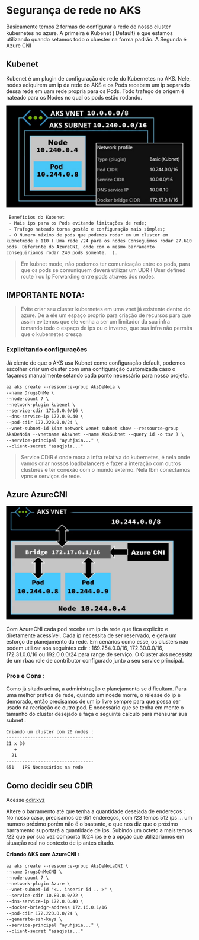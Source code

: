 # Segurança de rede no AKS

Basicamente temos 2 formas de configurar a rede de nosso cluster kubernetes no azure. A primeira é Kubenet ( Default) e que estamos utilizando quando setamos todo o cluester na forma padrão. A Segunda é Azure CNI

## Kubenet

Kubenet é um plugin de configuração de rede do Kubernetes no AKS. Nele, nodes adiquirem um ip da rede do AKS e os Pods recebem um ip separado dessa rede em uam rede propria para os Pods. Todo trafego de origem é nateado para os Nodes no qual os pods estão rodando.

![Kubenet](https://github.com/rosthansilva/HowToAKS/blob/master/img/AKS-Kubenet.png)

```
 Beneficios do Kubenet
 - Mais ips para os Pods evitando limitações de rede;
 - Trafego nateado torna gestão e configuração mais simples;
 - O Numero máximo de pods que podemos rodar em um cluster em kubnetmode é 110 ( Uma rede /24 para os nodes Conseguimos rodar 27.610 pods. Diferente do AzureCNI, onde com o mesmo barramento conseguiriamos rodar 240 pods somente.  ).

```

> Em kubnet mode, não podemos ter comunicação entre os pods, para que os pods se comuniquem deverá utilizar um UDR ( User defined route ) ou Ip Forwarding entre pods através dos nodes.

## IMPORTANTE NOTA:

> Evite criar seu cluster kubernetes em uma vnet já existente dentro do azure. De a ele um espaço proprio para criação de recursos para que assim evitemos que ele venha a ser um limitador da sua infra tomando todo o espaço de ips ou o inverso, que sua infra não permita que o kubernetes cresça


### Explicitando configurações

Já ciente de que o AKS usa Kubnet como configuração default, podemos escolher criar um cluster com uma configuração customizada caso o façamos manualmente setando cada ponto necessário para nosso projeto.

```
az aks create --ressource-group AksDeNoia \
--name DrugsOnMe \
--node-count 7 \
--network-plugin kubenet \
--service-cdir 172.0.0.0/16 \
--dns-service-ip 172.0.0.40 \
--pod-cdir 172.220.0.0/24 \
--vnet-subnet-id $(az network venet subnet show --ressource-group AksDeNoia --vnetname AksVnet --name AksSubnet --query id -o tsv ) \
--service-principal "ayuhjsia..." \
--client-secret "asaqjsia..."
```

> Service CDIR é onde mora a infra relativa do kubernetes, é nela onde vamos criar nossos loadbalancers e fazer a interação com outros clusteres e ter conexão com o mundo externo. Nela tbm conectamos vpns e serviços de rede.

## Azure AzureCNI

![Kubenet](https://github.com/rosthansilva/HowToAKS/blob/master/img/AzureCNI.png)


Com AzureCNI cada pod recebe um ip da rede que fica explicito e diretamente acessível.
Cada ip necessita de ser reservado, e gera um esforço de planejamento da rede. Em cenários como esse, os clusters não podem utilizar aos seguintes cdir : 169.254.0.0/16, 172.30.0.0/16, 172.31.0.0/16 ou 192.0.0.0/24 para range de serviço. O Cluster aks necessita de um rbac role de contributor configurado junto a seu service principal.

### Pros e Cons :

Como já sitado acima, a administração e planejamento se dificultam. Para uma melhor pratica de rede, quando um noede morre, o release do ip é demorado, então precisamos de um ip livre sempre para que possa ser usado na recriação de outro pod. É necessário que se tenha em mente o tamanho do cluster desejado e faça o seguinte calculo para mensurar sua subnet :


```
Criando um cluster com 20 nodes :
---------------------------------
21 x 30
   +
  21
---------------------------------
651   IPS Necessários na rede
```
## Como decidir seu CDIR

Acesse [cdir.xyz](https://cidr.xyz/)

Altere o barramento até que tenha a quantidade desejada de endereços :
No nosso caso, precisamos de 651 endereços, com /23 temos 512 ips ... um numero próximo porém não é o bastante, o que nos diz que o próximo barramento suportará a quantidade de ips. Subindo um octeto a mais temos /22 que por sua vez comporta 1024 ips e é a opção que utilizaríamos em situação real no contexto de ip antes citado.

**Criando AKS com AzureCNI :**

```
az aks create --ressource-group AksDeNoiaCNI \
--name DrugsOnMeCNI \
--node-count 7 \
--network-plugin Azure \
--vnet-subnet-id "<.. inserir id .. >" \
--service-cdir 10.80.0.0/22 \
--dns-service-ip 172.0.0.40 \
--docker-briedgr-address 172.16.0.1/16
--pod-cdir 172.220.0.0/24 \
--generate-ssh-keys \
--service-principal "ayuhjsia..." \
--client-secret "asaqjsia..."
```

